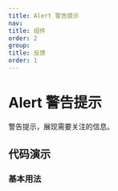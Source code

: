 ```yaml
---
title: Alert 警告提示
nav:
title: 组件
order: 2
group:
title: 反馈
order: 1
---
```


# Alert 警告提示

警告提示，展现需要关注的信息。

## 代码演示

### 基本用法

<code src="./demo/basic.tsx"/>

<API src="./index.tsx"/>

